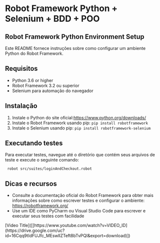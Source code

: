 
<!DOCTYPE html>
<html>
<head>
  <h1>Robot Framework Python + Selenium + BDD + POO</h1>
</head>
<body>
  <h2>Robot Framework Python Environment Setup</h2>
  <p>Este README fornece instruções sobre como configurar um ambiente Python do Robot Framework.</p>
  <h2>Requisitos</h2>
  <ul>
    <li>Python 3.6 or higher</li>
    <li>Robot Framework 3.2 ou superior</li>
    <li>Selenium para automação do navegador</li>
  </ul>
  <h2>Instalação</h2>
  <ol>
    <li>Instale o Python do site oficial:<a href="https://www.python.org/downloads/">https://www.python.org/downloads/</a></li>
    <li>Instale o Robot Framework usando pip: <code>pip install robotframework</code></li>
    <li>Instale o Selenium usando pip: <code>pip install robotframework-selenium</code></li>
  </ol>
  
  <h2>Executando testes</h2>
  <p>Para executar testes, navegue até o diretório que contém seus arquivos de teste e execute o seguinte comando:</p>
  <code> robot src/suites/loginAndCheckout.robot</code>
  <h2>Dicas e recursos</h2>
  <ul>
    <li>Consulte a documentação oficial do Robot Framework para obter mais informações sobre como escrever testes e configurar o ambiente: <a href="https://robotframework.org/">https://robotframework.org/</a></li>
    <li>Use um IDE como PyCharm ou Visual Studio Code para escrever e executar seus testes com facilidade</li>
  </ul>
  [Video Title]([[https://www.youtube.com/watch?v=VIDEO_ID](https://drive.google.com/uc?id=16Cqq9tIdFUJfc_MEswlIZTeft8bTvPQI&export=download)])
</body>
</html>

